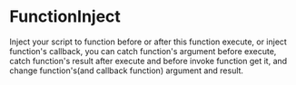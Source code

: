 FunctionInject
==============

Inject your script to function before or after this function execute, or inject function's callback, you can catch function's argument before execute, catch function's result after execute and before invoke function get it, and change function's(and callback function) argument and result.
